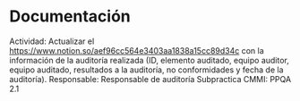 # Documentación

Actividad: Actualizar el https://www.notion.so/aef96cc564e3403aa1838a15cc89d34c  con la información de la auditoría realizada (ID, elemento auditado, equipo auditor, equipo auditado, resultados a la auditoría, no conformidades y fecha de la auditoría).
Responsable: Responsable de auditoría
Subpractica CMMI: PPQA 2.1